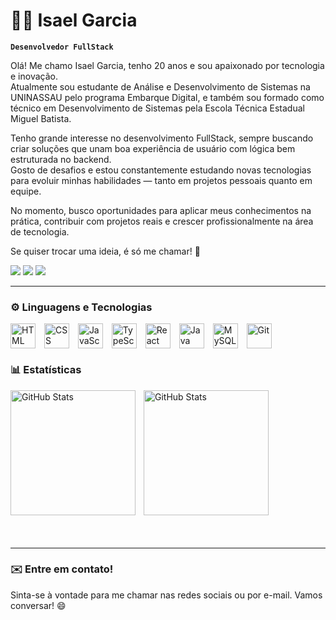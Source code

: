 # 🧑‍💻 Isael Garcia

**`Desenvolvedor FullStack`**

Olá! Me chamo Isael Garcia, tenho 20 anos e sou apaixonado por tecnologia e inovação.  
Atualmente sou estudante de Análise e Desenvolvimento de Sistemas na UNINASSAU pelo programa Embarque Digital, e também sou formado como técnico em Desenvolvimento de Sistemas pela Escola Técnica Estadual Miguel Batista.

Tenho grande interesse no desenvolvimento FullStack, sempre buscando criar soluções que unam boa experiência de usuário com lógica bem estruturada no backend.  
Gosto de desafios e estou constantemente estudando novas tecnologias para evoluir minhas habilidades — tanto em projetos pessoais quanto em equipe.

No momento, busco oportunidades para aplicar meus conhecimentos na prática, contribuir com projetos reais e crescer profissionalmente na área de tecnologia.

Se quiser trocar uma ideia, é só me chamar! 🚀

<p align="left">
  <a href="https://www.linkedin.com/in/isael-garcia-7aa837271/" target="_blank"><img src="https://img.shields.io/badge/-LinkedIn-%230077B5?style=for-the-badge&logo=linkedin&logoColor=white" target="_blank"></a>
  <a href = "mailto:isaelgarcia.dev@gmail.com"><img src="https://img.shields.io/badge/-Gmail-%23333?style=for-the-badge&logo=gmail&logoColor=white" target="_blank"></a>
  <a href="https://www.instagram.com/garciahsx/" target="_blank"><img src="https://img.shields.io/badge/-Instagram-%23E4405F?style=for-the-badge&logo=instagram&logoColor=white" target="_blank"></a>
</p>

---

### ⚙️ Linguagens e Tecnologias

<span style="display: inline-block; vertical-align: middle;">
<img 
    alt="HTML"
    title="HTML" 
    width="40px" 
    style="margin-right: 10px;"
    src="https://cdn.jsdelivr.net/gh/devicons/devicon@latest/icons/html5/html5-original.svg" 
/>
</span>
<span style="display: inline-block; vertical-align: middle;">
<img 
    alt="CSS" 
    title="CSS"
    width="40px" 
    style="margin-right: 10px;" 
    src="https://cdn.jsdelivr.net/gh/devicons/devicon@latest/icons/css3/css3-original.svg" 
/>
</span>
<span style="display: inline-block; vertical-align: middle;">
<img 
    alt="JavaScript" 
    title="JavaScript"
    width="40px"
    style="margin-right: 10px;" 
    src="https://cdn.jsdelivr.net/gh/devicons/devicon@latest/icons/javascript/javascript-original.svg" 
/>
</span>
<span style="display: inline-block; vertical-align: middle;">
<img 
    alt="TypeScript"
    title="TypeScript" 
    width="40px" 
    style="margin-right: 10px;" 
    src="https://cdn.jsdelivr.net/gh/devicons/devicon@latest/icons/typescript/typescript-original.svg" 
/>
</span>
<span style="display: inline-block; vertical-align: middle;">
<img 
    alt="React"
    title="React" 
    width="40px" 
    style="margin-right: 10px;" 
    src="https://cdn.jsdelivr.net/gh/devicons/devicon@latest/icons/react/react-original.svg" 
/>
</span>
<span style="display: inline-block; vertical-align: middle;">
<img 
    alt="Java"
    title="Java" 
    width="40px" 
    style="margin-right: 10px;"
    src="https://cdn.jsdelivr.net/gh/devicons/devicon@latest/icons/java/java-original.svg" 
/>
</span>
<span style="display: inline-block; vertical-align: middle;">
<img 
    alt="MySQL"
    title="MySQL" 
    width="40px" 
    style="margin-right: 10px;"
    src="https://cdn.jsdelivr.net/gh/devicons/devicon@latest/icons/mysql/mysql-original.svg" 
/>
</span>
<span style="display: inline-block; vertical-align: middle;">
<img 
    alt="Git" 
    title="Git"
    width="40px" 
    style="margin-right: 10px;" 
    src="https://cdn.jsdelivr.net/gh/devicons/devicon@latest/icons/git/git-original.svg" 
/>
</span>

<br>

### 📊 Estatísticas

<p>
  <img 
    align="left" 
    alt="GitHub Stats" 
    height="200" 
    style="padding-right: 10px;" 
    src="https://github-readme-stats.vercel.app/api?username=isaelgarcia&show_icons=true&theme=dark&include_all_commits=true&locale=pt-br" 
  />

<img 
      align="left" 
      alt="GitHub Stats" 
      height="200" 
      src="https://github-readme-stats.vercel.app/api/top-langs/?username=isaelgarcia&theme=dark&layout=compact&custom_title=Tecnologias&langs_count=9" 
  />

</p>

<br><br><br><br><br><br><br><br><br><br><br><br><br><br>

---

### ✉️ Entre em contato!

Sinta-se à vontade para me chamar nas redes sociais ou por e-mail. Vamos conversar! 😄
